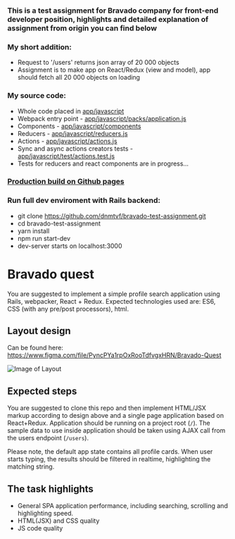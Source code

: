 ### This is a test assignment for Bravado company for front-end developer position, highlights and detailed explanation of assignment from origin you can find below

### My short addition:
* Request to '/users' returns json array of 20 000 objects
* Assignment is to make app on React/Redux (view and model), app should fetch all 20 000 objects on loading

### My source code:
* Whole code placed in [app/javascript](../tree/master/app/javascript)
* Webpack entry point - [app/javascript/packs/application.js](../tree/master/app/javascript/packs/application.js)
* Components - [app/javascript/components](../tree/master/app/javascript/packs/application.js)
* Reducers - [app/javascript/reducers.js](../tree/master/app/javascript/packs/application.js)
* Actions - [app/javascript/actions.js](../tree/master/app/javascript/packs/application.js)
* Sync and async actions creators tests - [app/javascript/test/actions.test.js](../tree/master/app/javascript/packs/application.js)
* Tests for reducers and react components are in progress…

### [Production build on Github pages](https://dnmtvf.github.io/assignments/bravado)

### Run full dev enviroment with Rails backend:
* git clone https://github.com/dnmtvf/bravado-test-assignment.git
* cd  bravado-test-assignment
* yarn install
* npm run start-dev
* dev-server starts on localhost:3000

# Bravado quest

You are suggested to implement a simple profile search application using Rails, webpacker, React + Redux. Expected technologies used are: ES6, CSS (with any pre/post processors), html.

## Layout design

Can be found here: https://www.figma.com/file/PyncPYa1rpOxRooTdfvgxHRN/Bravado-Quest

![Image of Layout](https://s3.amazonaws.com/bravado-images-production/Desktop.png)

## Expected steps

You are suggested to clone this repo and then implement HTML/JSX markup according to design above and a single page application based on React+Redux. Application should be running on a project root (`/`). The sample data to use inside application should be taken using AJAX call from the users endpoint (`/users`).

Please note, the default app state contains all profile cards. When user starts typing, the results should be filtered in realtime, highlighting the matching string.

## The task highlights

* General SPA application performance, including searching, scrolling and highlighting speed.
* HTML(JSX) and CSS quality
* JS code quality
